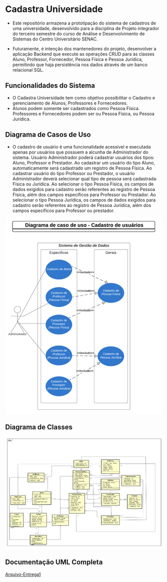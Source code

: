 # Cadastra Universidade

- Este repositório armazena a prototipação do sistema de cadastros de uma universidade, desenvolvido para a disciplina de Projeto integrador do terceiro semestre do curso de Análise e Desenvolvimento de Sistemas do Centro Universitário SENAC.

- Futuramente, é intenção dos mantenedores do projeto, desenvolver a aplicação Backend que execute as operações CRUD para as classes Aluno, Professor, Fornecedor, Pessoa Física e Pessoa Jurídica, permitindo que haja persistência nos dados através de um banco relacional SQL.

## Funcionalidades do Sistema
- O Cadastra Universidade tem como objetivo possibilitar o Cadastro e gerenciamento de Alunos, Professores e Fornecedores. 
- Alunos podem somente ser cadastrados como Pessoa Física. Professores e Fornecedores podem ser ou Pessoa Física, ou Pessoa Jurídica.


## Diagrama de Casos de Uso

- O cadastro de usuário é uma funcionalidade acessível e executada apenas por usuários que possuem a alcunha de Administrador do sistema. Usuário Administrador poderá cadastrar usuários dos tipos: Aluno, Professor e Prestador. Ao cadastrar um usuário do tipo Aluno, automaticamente será cadastrado um registro de Pessoa Física.
Ao cadastrar usuário do tipo Professor ou Prestador, o usuário Administrador deverá selecionar qual tipo de pessoa será cadastrada: Física ou Jurídica. Ao selecionar o tipo Pessoa Física, os campos de dados exigidos para cadastro serão referentes ao registro de Pessoa Física, além dos campos específicos para Professor ou Prestador. Ao selecionar o tipo Pessoa Jurídica, os campos de dados exigidos para cadastro serão referentes ao registro de Pessoa Jurídica, além dos campos específicos para Professor ou prestador.

![](docs/images/diagrams/use-case-register.png)

## Diagrama de Classes
![](docs/images/diagrams/class.png)

## Documentação UML Completa
[Arquivo-Entrega1](docs/files/Projeto-Integrador-3oSementreI.pdf)